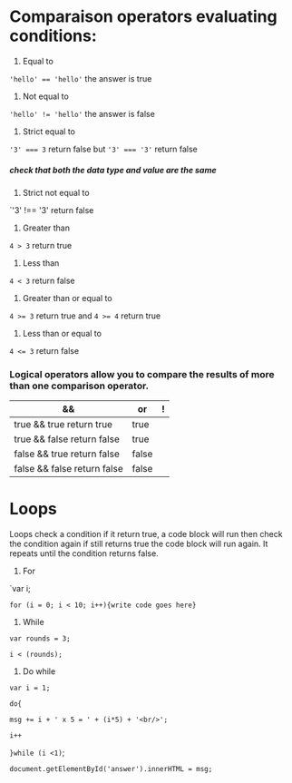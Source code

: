 # Comparaison operators evaluating conditions:

1. Equal to 

`'hello' == 'hello'` the answer is true

1. Not equal to

`'hello' != 'hello'` the answer is false

1. Strict equal to

`'3' === 3` return false but `'3' === '3'` return false
##### check that both the data type and value are the same

1. Strict not equal to

`'3' !== '3' return false

1. Greater than

`4 > 3` return true

1. Less than 

`4 < 3` return false

1. Greater than or equal to 

`4 >= 3` return true and `4 >= 4` return true

1. Less than or equal to

`4 <= 3` return false

### Logical operators allow you to compare the results of more than one comparison operator.

&& | or | !
-- |--- | -
true && true return true | true||true return true | !true return false 
true && false return false | true||false return trure | !false return true 
false && true return false | false||true return true | 
false && false return false | false||false return false |


# Loops

Loops check a condition if it return true, a code block will run
then check the condition again if still returns true the code block will
run again. It repeats until the condition returns false.

1. For 

`var i;

`for (i = 0; i < 10; i++){write code goes here}`

1. While

`var rounds = 3;`

`i < (rounds);`

1. Do while

`var i = 1;`

`do{`

`msg += i + ' x 5 = ' + (i*5) + '<br/>';`

`i++`

`}while (i <1)`;

`document.getElementById('answer').innerHTML = msg;`

